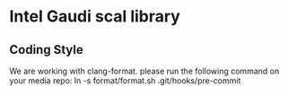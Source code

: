 # Intel Gaudi scal library

## Coding Style
We are working with clang-format. please run the following command on your media repo:
ln -s format/format.sh .git/hooks/pre-commit


